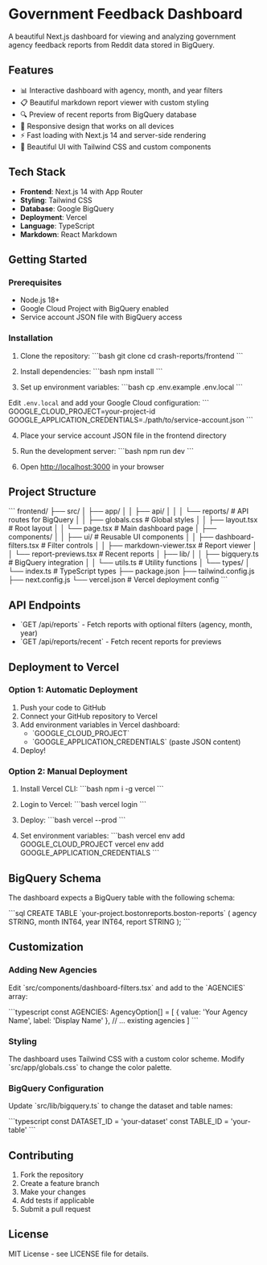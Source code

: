 # Government Feedback Dashboard

A beautiful Next.js dashboard for viewing and analyzing government agency feedback reports from Reddit data stored in BigQuery.

## Features

- 📊 Interactive dashboard with agency, month, and year filters
- 📋 Beautiful markdown report viewer with custom styling
- 🔍 Preview of recent reports from BigQuery database
- 📱 Responsive design that works on all devices
- ⚡ Fast loading with Next.js 14 and server-side rendering
- 🎨 Beautiful UI with Tailwind CSS and custom components

## Tech Stack

- **Frontend**: Next.js 14 with App Router
- **Styling**: Tailwind CSS
- **Database**: Google BigQuery
- **Deployment**: Vercel
- **Language**: TypeScript
- **Markdown**: React Markdown

## Getting Started

### Prerequisites

- Node.js 18+
- Google Cloud Project with BigQuery enabled
- Service account JSON file with BigQuery access

### Installation

1. Clone the repository:
\`\`\`bash
git clone <your-repo-url>
cd crash-reports/frontend
\`\`\`

2. Install dependencies:
\`\`\`bash
npm install
\`\`\`

3. Set up environment variables:
\`\`\`bash
cp .env.example .env.local
\`\`\`

Edit `.env.local` and add your Google Cloud configuration:
\`\`\`
GOOGLE_CLOUD_PROJECT=your-project-id
GOOGLE_APPLICATION_CREDENTIALS=./path/to/service-account.json
\`\`\`

4. Place your service account JSON file in the frontend directory

5. Run the development server:
\`\`\`bash
npm run dev
\`\`\`

6. Open [http://localhost:3000](http://localhost:3000) in your browser

## Project Structure

\`\`\`
frontend/
├── src/
│   ├── app/
│   │   ├── api/
│   │   │   └── reports/         # API routes for BigQuery
│   │   ├── globals.css          # Global styles
│   │   ├── layout.tsx           # Root layout
│   │   └── page.tsx             # Main dashboard page
│   ├── components/
│   │   ├── ui/                  # Reusable UI components
│   │   ├── dashboard-filters.tsx # Filter controls
│   │   ├── markdown-viewer.tsx  # Report viewer
│   │   └── report-previews.tsx  # Recent reports
│   ├── lib/
│   │   ├── bigquery.ts          # BigQuery integration
│   │   └── utils.ts             # Utility functions
│   └── types/
│       └── index.ts             # TypeScript types
├── package.json
├── tailwind.config.js
├── next.config.js
└── vercel.json                  # Vercel deployment config
\`\`\`

## API Endpoints

- \`GET /api/reports\` - Fetch reports with optional filters (agency, month, year)
- \`GET /api/reports/recent\` - Fetch recent reports for previews

## Deployment to Vercel

### Option 1: Automatic Deployment

1. Push your code to GitHub
2. Connect your GitHub repository to Vercel
3. Add environment variables in Vercel dashboard:
   - \`GOOGLE_CLOUD_PROJECT\`
   - \`GOOGLE_APPLICATION_CREDENTIALS\` (paste JSON content)
4. Deploy!

### Option 2: Manual Deployment

1. Install Vercel CLI:
\`\`\`bash
npm i -g vercel
\`\`\`

2. Login to Vercel:
\`\`\`bash
vercel login
\`\`\`

3. Deploy:
\`\`\`bash
vercel --prod
\`\`\`

4. Set environment variables:
\`\`\`bash
vercel env add GOOGLE_CLOUD_PROJECT
vercel env add GOOGLE_APPLICATION_CREDENTIALS
\`\`\`

## BigQuery Schema

The dashboard expects a BigQuery table with the following schema:

\`\`\`sql
CREATE TABLE \`your-project.bostonreports.boston-reports\` (
  agency STRING,
  month INT64,
  year INT64,
  report STRING
);
\`\`\`

## Customization

### Adding New Agencies

Edit \`src/components/dashboard-filters.tsx\` and add to the \`AGENCIES\` array:

\`\`\`typescript
const AGENCIES: AgencyOption[] = [
  { value: 'Your Agency Name', label: 'Display Name' },
  // ... existing agencies
]
\`\`\`

### Styling

The dashboard uses Tailwind CSS with a custom color scheme. Modify \`src/app/globals.css\` to change the color palette.

### BigQuery Configuration

Update \`src/lib/bigquery.ts\` to change the dataset and table names:

\`\`\`typescript
const DATASET_ID = 'your-dataset'
const TABLE_ID = 'your-table'
\`\`\`

## Contributing

1. Fork the repository
2. Create a feature branch
3. Make your changes
4. Add tests if applicable
5. Submit a pull request

## License

MIT License - see LICENSE file for details.